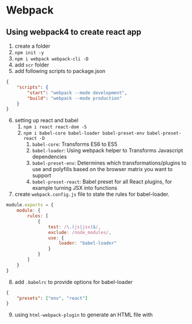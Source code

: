 # Webpack
## Using webpack4 to create react app
1. create a folder
2. `npm init -y`
3. `npm i webpack webpack-cli -D`
4. add `scr` folder
5. add following scripts to package.json
```json
{
    "scripts": {
        "start": "webpack --mode development",
        "build": "webpack --mode production"
    }
}
```
6. setting up react and babel
    1. `npm i react react-dom -S`
    2. `npm i babel-core babel-loader babel-preset-env babel-preset-react -D`
        1. `babel-core`: Transforms ES6 to ES5
        2. `babel-loader`: Using webpack helper to Transforms Javascript dependencies
        3. `babel-preset-env`: Determines which transformations/plugins to use and polyfills based on the browser matrix you want to support
        4. `babel-preset-react`: Babel preset for all React plugins, for example turning JSX into functions
7. create `webpack.config.js` file to state the rules for babel-loader.
```js
module.exports = {
    module: {
        rules: [
            {
                test: /\.(js|jsx)$/,
                exclude: /node_modules/,
                use: {
                    loader: "babel-loader"
                }
            }
        ]
    }
}
```
8. add `.babelrc` to provide options for babel-loader
```json
{
    "presets": ["env", "react"]
}
```
9. using `html-webpack-plugin` to generate an HTML file with <script> injected, writes this to `dist/index.html` and minifies the file.
    1.  `npm i html-webpack-plugin -D`
    2.  update webpack.config.js
    ```js
    const HtmlWebpackPlugin = require("html-webpack-plugin");

    const htmlPlugin = new HtmlWebpackPlugin({
        template: "./src/index.html",
        filename: "./index.html"
    });

    module.exports = {
        plugins: [htmlPlugin]
    }
    ```
10. setting up webpack-dev-server
    1. `npm i webpack-dev-server`
    2. update package.json
    ```json
    {
        "scripts": {
            "start": "webpack-dev-server --mode development --open"
        }
    }
    ```

## Development
### Using source maps
- webpack.config.js
    ```js
    devtools: 'inline-source-map'
    ```
### The way to automatically compile code changes
- webpack's Watch Mode
    - package.json
        ```json
        {
            "scripts": {
                "watch": "webpack --watch"
            }
        }
        ```
- [webpack-dev-server](https://webpack.js.org/configuration/dev-server/) - provides you with a simple web server and the ability to use live reloading
    - `npm i --save-dev webpack-dev-server`
    - webpack.config.js
        ```js
        module.exports = {
            devServer: {
                contentBase: path.join(__dirname, 'dist'),
                port: 9000
         }
        }
        ```
- webpack-dev-middleware
    - `npm i --save-dev express webpack-dev-middleware`
    - webpack.config.js
        ```js
        module.exports = {
            output: {
                publicPath: '/'
            }
        }
        ```
    - server.js
        ```js
        const app = express();
        const config = require('./webpack.config.js');
        const compiler = webpack(config);

        app.use(webpackDevMiddleware(compiler, {
            publicPath: config.output.publicPath
        }));
        ```
    - package.json
        ```json
        {
            "scripts": {
                "server": "node server.js"
            }
        }
        ```
## Hot Module Replacement
- If you took the route of using `webpack-dev-middleware` instead of `webpack-dev-server`, please use the `webpack-hot-middleware` package to enable HMR on your custom server or application.  
- using webpack-dev-server with hot load
    - webpack.config.js
        ```js
        const webpack = require('webpack');
        module.exports = {
            entry: {
                app: './src/index.js'
            },
            devServer: {
                hot: true
            },
            plugins: [
                new webpack.HotModuleReplacementPlugin()
            ]
        }
        ```
    - index.js
        ```js
        if (module.hot) {
            module.hot.accept('./print.js', function() {
                console.log('Accepting the updated printMe module!');
                print();
            })
        }
        ```
- using webpack-dev-server with hot load via the Node.js API
    - dev-server.js
        ```js
        const webpackDevServer = require('webpack-dev-server');
        const webpack = require('webpack');

        const config = require('./webpack.config.js');
        const options = {
            contentBase: './dist',
            hot: true,
            host: 'localhost'
        };

        webpackDevServer.addDevServerEntrypoints(config, options);
        const compiler = webpack(config);
        const server = new webpackDevServer(compiler, options);

        server.listen(5000, 'localhost', () => {
            console.log('dev server listening on port 5000');
        });
        ```        
- HMR with stylesheets
    - `npm i --save-dev style-loader css-loader`
    - webpack.config.js
        ```js
        module.exports = {
            module: {
                rules: [
                    {
                        test: /\.css$/,
                        use: ['style-loader', 'css-loader']
                    }
                ]
            }
        }
        ```
    - index.js
        ```js
        import './styles.css';
        ```
- Webpack split chunk with hash code
  ```js
  module.exports = {
    entry: {
        index_bundle: './src/index.js'
    },
    output: {
        path: path.resolve(__dirname, 'dist/development'),
        filename: '[name].[chunkhash].js',
        publicPath: '/'
    },
    optimization: {
        splitChunks: {
            cacheGroups: {
                vendors: {
                    test: /[\\/]node_modules[\\/]/,
                    name: 'vendors',
                    enforce: true,
                    chunks: 'all'
                }
            }
        }
    }
  }
  ```

## npm scripts
- `npx webpack --config webpack.config.js`
- `webpack`
- `webpack --watch`


## Resources
- [webpack-guides](https://webpack.js.org/guides/)
- [hot-module-replacement](https://webpack.js.org/guides/hot-module-replacement/)
    - [react-hot-loader](https://github.com/gaearon/react-hot-loader)
    - [vue-loader](https://github.com/vuejs/vue-loader)
- [using-webpack4-to-create-react-app](https://medium.freecodecamp.org/part-1-react-app-from-scratch-using-webpack-4-562b1d231e75)
- [Fixing the "cannot GET /URL" error on refresh with React Router ](https://tylermcginnis.com/react-router-cannot-get-url-refresh/)
